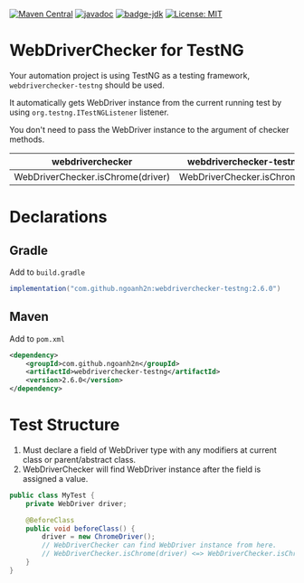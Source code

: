 [![Maven Central](https://maven-badges.herokuapp.com/maven-central/com.github.ngoanh2n/webdriverchecker-testng/badge.svg)](https://maven-badges.herokuapp.com/maven-central/com.github.ngoanh2n/webdriverchecker-testng)
[![javadoc](https://javadoc.io/badge2/com.github.ngoanh2n/webdriverchecker-testng/javadoc.svg)](https://javadoc.io/doc/com.github.ngoanh2n/webdriverchecker-testng)
[![badge-jdk](https://img.shields.io/badge/jdk-11-blue.svg)](http://www.oracle.com/technetwork/java/javase/downloads/index.html)
[![License: MIT](https://img.shields.io/badge/License-MIT-blueviolet.svg)](https://opensource.org/licenses/MIT)

# WebDriverChecker for TestNG
Your automation project is using TestNG as a testing framework, `webdriverchecker-testng` should be used.

It automatically gets WebDriver instance from the current running test by using `org.testng.ITestNGListener` listener.

You don't need to pass the WebDriver instance to the argument of checker methods.

| webdriverchecker   	              | webdriverchecker-testng     |
|---	                              |---	                        |
| WebDriverChecker.isChrome(driver) | WebDriverChecker.isChrome() |

# Declarations
## Gradle
Add to `build.gradle`
```gradle
implementation("com.github.ngoanh2n:webdriverchecker-testng:2.6.0")
```

## Maven
Add to `pom.xml`
```xml
<dependency>
    <groupId>com.github.ngoanh2n</groupId>
    <artifactId>webdriverchecker-testng</artifactId>
    <version>2.6.0</version>
</dependency>
```

# Test Structure
1. Must declare a field of WebDriver type with any modifiers at current class or parent/abstract class.
2. WebDriverChecker will find WebDriver instance after the field is assigned a value.

```java
public class MyTest {
    private WebDriver driver;

    @BeforeClass
    public void beforeClass() {
        driver = new ChromeDriver();
        // WebDriverChecker can find WebDriver instance from here.
        // WebDriverChecker.isChrome(driver) <=> WebDriverChecker.isChrome()
    }
}
```
